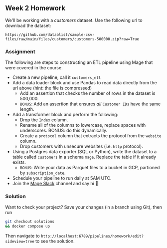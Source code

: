 ## Week 2 Homework

We'll be working with a _customers_ dataset. Use the following url to download the dataset:

`https://github.com/datablist/sample-csv-files/raw/main/files/customers/customers-500000.zip?raw=True`

### Assignment

The following are steps to constructing an ETL pipeline using Mage that were covered in the course. 

- Create a new pipeline, call it `customers_etl`
- Add a data loader block and use Pandas to read data directly from the url above (hint: the file is compressed)
  - Add an assertion that checks the number of rows in the dataset is 500,000.
  - `BONUS`: Add an assertion that ensures _all_ `Customer IDs` have the same length.
- Add a transformer block and perform the following:
  - Drop the `Index` column.
  - Rename all of the columns to lowercase, replace spaces with underscores. BONUS: do this dynamically.
  - Create a `protocol` column that extracts the protocol from the `website` column.
  - Drop customers with unsecure websites (i.e. `http` protocol).
- Using a Postgres data exporter (SQL or Python), write the dataset to a table called `customers` in a schema `mage`. Replace the table if it already exists.
  - `BONUS`: Write your data as Parquet files to a bucket in GCP, partioned by `subscription_date`.
- Schedule your pipeline to run daily at 5AM UTC.
- Join the [Mage Slack](https://mage.ai/chat) channel and say hi 👋

### Solution

Want to check your project? Save your changes (in a branch using Git), then run

```bash
git checkout solutions
&& docker compose up
```

Then navigate to `http://localhost:6789/pipelines/homework/edit?sideview=tree` to see the solution.
